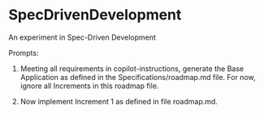 # SpecDrivenDevelopment
An experiment in Spec-Driven Development

Prompts:

1. Meeting all requirements in copilot-instructions, generate the Base Application as defined in the Specifications/roadmap.md file. For now, ignore all Increments in this roadmap file.

2. Now implement Increment 1 as defined in file roadmap.md.
